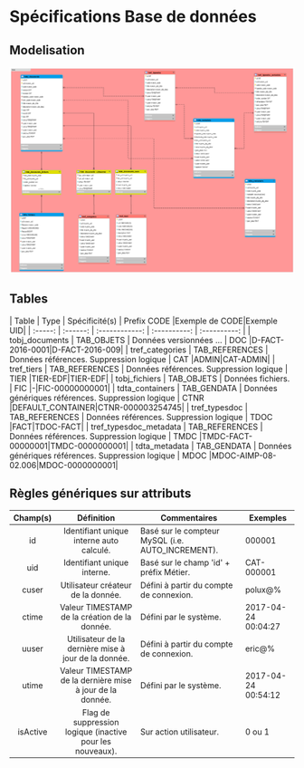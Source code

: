 # Spécifications Base de données

## Modelisation

![MOD - MyECM](schema/myecm-database-schema.png "MyECM - Database")

## Tables

| Table | Type | Spécificité(s) | Prefix CODE |Exemple de CODE|Exemple UID|
| :-----: | :------: | :------------: | :----------: | :----------: |
| tobj_documents | TAB_OBJETS | Données versionnées ... | DOC |D-FACT-2016-0001|D-FACT-2016-009|
| tref_categories | TAB_REFERENCES | Données références. Suppression logique | CAT |ADMIN|CAT-ADMIN|
| tref_tiers | TAB_REFERENCES | Données références. Suppression logique | TIER |TIER-EDF|TIER-EDF|
| tobj_fichiers | TAB_OBJETS | Données fichiers. | FIC |-|FIC-00000000001|
| tdta_containers | TAB_GENDATA | Données génériques références. Suppression logique | CTNR |DEFAULT_CONTAINER|CTNR-000003254745|
| tref_typesdoc | TAB_REFERENCES | Données références. Suppression logique | TDOC |FACT|TDOC-FACT|
| tref_typesdoc_metadata | TAB_REFERENCES | Données références. Suppression logique | TMDC |TMDC-FACT-00000001|TMDC-0000000001|
| tdta_metadata | TAB_GENDATA |  Données génériques références. Suppression logique | MDOC |MDOC-AIMP-08-02.006|MDOC-0000000001|

## Règles génériques sur attributs

| Champ(s) | Définition  | Commentaires |Exemples|
|:--------:|:-----------:|--------------|--------|
|id        | Identifiant unique interne auto calculé. | Basé sur le compteur MySQL (i.e. AUTO_INCREMENT).| 000001|
|uid       | Identifiant unique interne. | Basé sur le champ 'id' + préfix Métier.| CAT-000001 |
|cuser      | Utilisateur créateur de la donnée.| Défini à partir du compte de connexion.|polux@%|
|ctime      | Valeur TIMESTAMP de la création de la donnée.| Défini par le système.|2017-04-24 00:04:27|
|uuser      | Utilisateur de la dernière mise à jour de la donnée.| Défini à partir du compte de connexion.|eric@%|
|utime      | Valeur TIMESTAMP de la dernière mise à jour de la donnée.| Défini par le système.|2017-04-24 00:54:12|
|isActive   | Flag de suppression logique (inactive pour les nouveaux).| Sur action utilisateur.|0 ou 1|

